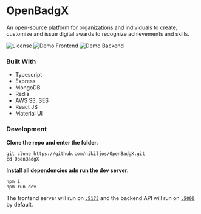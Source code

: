 # OpenBadgX

An open-source platform for organizations and individuals to create, customize and issue digital awards to recognize achievements and skills.

![License](https://img.shields.io/github/license/nikiljos/OpenBadgX?style=flat-square)
![Demo Frontend](https://img.shields.io/website?label=Demo%20Frontend&style=flat-square&up_message=up&url=https%3A%2F%2Fdemo.openbadgx.nikjos.in%2F)
![Demo Backend](https://img.shields.io/website?label=Demo%20API&style=flat-square&up_message=up&url=https%3A%2F%2Fopenbadgx-staging.up.railway.app%2Fping)

### Built With
- Typescript
- Express
- MongoDB
- Redis
- AWS S3, SES
- React JS
- Material UI

### Development 

**Clone the repo and enter the folder.**
```
git clone https://github.com/nikiljos/OpenBadgX.git 
cd OpenBadgX
```
**Install all dependencies adn run the dev server.**
```
npm i 
npm run dev
```
The frontend server will run on [`:5173`](http://localhost:5173) and the backend API will run on [`:5000`]((http://localhost:5000)) by default.